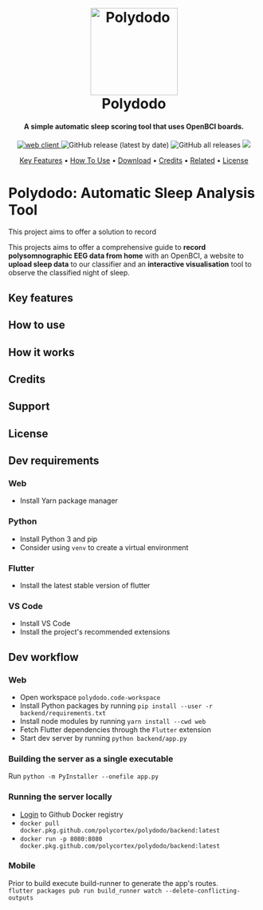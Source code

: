 <h1 align="center">
  <br>
  <img src="https://raw.githubusercontent.com/wiki/PolyCortex/polydodo/img/dodo.png" alt="Polydodo" height="175">
  <br>
  Polydodo
  <br>
</h1>

<h4 align="center">A simple automatic sleep scoring tool that uses OpenBCI boards.</h4>

<p align="center">
  <a href="https://polycortex.github.io/polydodo/#/">
    <img src="https://img.shields.io/badge/web-client-9cf"
         alt="web client">
  </a>
<img alt="GitHub release (latest by date)" src="https://img.shields.io/github/v/release/PolyCortex/polydodo?label=android&logoColor=green">
<img alt="GitHub all releases" src="https://img.shields.io/github/downloads/PolyCortex/polydodo/total?color=orange&label=downloads">
  <a href="http://polycortex.polymtl.ca/">
    <img src="https://img.shields.io/badge/about%20us-%E2%84%B9-blue">
  </a>
</p>

<p align="center">
  <a href="#key-features">Key Features</a> •
  <a href="#how-to-use">How To Use</a> •
  <a href="#download">Download</a> •
  <a href="#credits">Credits</a> •
  <a href="#related">Related</a> •
  <a href="#license">License</a>
</p>

# Polydodo: Automatic Sleep Analysis Tool

This project aims to offer a solution to record

This projects aims to offer a comprehensive guide to **record polysomnographic EEG data from home** with an OpenBCI, a website to **upload sleep data** to our classifier and an **interactive visualisation** tool to observe the classified night of sleep.

## Key features


## How to use

## How it works

## Credits

## Support

## License

## Dev requirements

### Web

- Install Yarn package manager

### Python

- Install Python 3 and pip
- Consider using `venv` to create a virtual environment

### Flutter

- Install the latest stable version of flutter

### VS Code

- Install VS Code
- Install the project's recommended extensions

## Dev workflow

### Web

- Open workspace `polydodo.code-workspace`
- Install Python packages by running `pip install --user -r backend/requirements.txt`
- Install node modules by running `yarn install --cwd web`
- Fetch Flutter dependencies through the `Flutter` extension
- Start dev server by running `python backend/app.py`

### Building the server as a single executable

Run `python -m PyInstaller --onefile app.py`

### Running the server locally

- [Login](https://docs.github.com/en/free-pro-team@latest/packages/using-github-packages-with-your-projects-ecosystem/configuring-docker-for-use-with-github-packages#authenticating-with-a-personal-access-token) to Github Docker registry
- `docker pull docker.pkg.github.com/polycortex/polydodo/backend:latest`
- `docker run -p 8080:8080 docker.pkg.github.com/polycortex/polydodo/backend:latest`

### Mobile

Prior to build execute build-runner to generate the app's routes.  
`flutter packages pub run build_runner watch --delete-conflicting-outputs`
